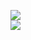 [![](https://img.shields.io/badge/Made%20With-Github%20Spray-lightgrey.svg?style=for-the-badge&logo=github)](https://github.com/Annihil/github-spray#25923)  
[![](https://i.imgur.com/2DrTn0Z.gif)](https://github.com/Annihil/github-spray)